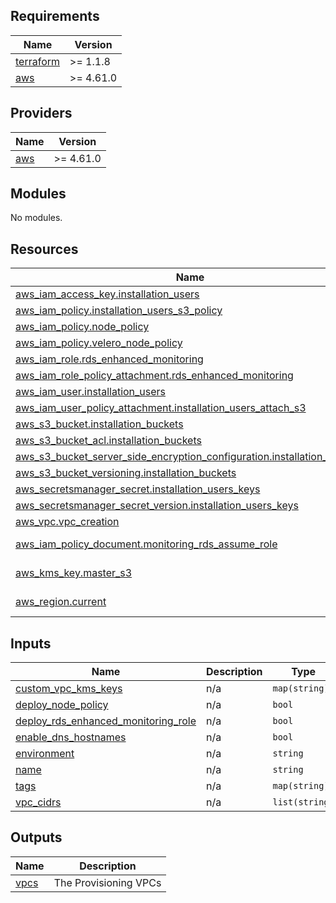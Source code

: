 <!-- BEGIN_TF_DOCS -->
## Requirements

| Name | Version |
|------|---------|
| <a name="requirement_terraform"></a> [terraform](#requirement\_terraform) | >= 1.1.8 |
| <a name="requirement_aws"></a> [aws](#requirement\_aws) | >= 4.61.0 |

## Providers

| Name | Version |
|------|---------|
| <a name="provider_aws"></a> [aws](#provider\_aws) | >= 4.61.0 |

## Modules

No modules.

## Resources

| Name | Type |
|------|------|
| [aws_iam_access_key.installation_users](https://registry.terraform.io/providers/hashicorp/aws/latest/docs/resources/iam_access_key) | resource |
| [aws_iam_policy.installation_users_s3_policy](https://registry.terraform.io/providers/hashicorp/aws/latest/docs/resources/iam_policy) | resource |
| [aws_iam_policy.node_policy](https://registry.terraform.io/providers/hashicorp/aws/latest/docs/resources/iam_policy) | resource |
| [aws_iam_policy.velero_node_policy](https://registry.terraform.io/providers/hashicorp/aws/latest/docs/resources/iam_policy) | resource |
| [aws_iam_role.rds_enhanced_monitoring](https://registry.terraform.io/providers/hashicorp/aws/latest/docs/resources/iam_role) | resource |
| [aws_iam_role_policy_attachment.rds_enhanced_monitoring](https://registry.terraform.io/providers/hashicorp/aws/latest/docs/resources/iam_role_policy_attachment) | resource |
| [aws_iam_user.installation_users](https://registry.terraform.io/providers/hashicorp/aws/latest/docs/resources/iam_user) | resource |
| [aws_iam_user_policy_attachment.installation_users_attach_s3](https://registry.terraform.io/providers/hashicorp/aws/latest/docs/resources/iam_user_policy_attachment) | resource |
| [aws_s3_bucket.installation_buckets](https://registry.terraform.io/providers/hashicorp/aws/latest/docs/resources/s3_bucket) | resource |
| [aws_s3_bucket_acl.installation_buckets](https://registry.terraform.io/providers/hashicorp/aws/latest/docs/resources/s3_bucket_acl) | resource |
| [aws_s3_bucket_server_side_encryption_configuration.installation_buckets](https://registry.terraform.io/providers/hashicorp/aws/latest/docs/resources/s3_bucket_server_side_encryption_configuration) | resource |
| [aws_s3_bucket_versioning.installation_buckets](https://registry.terraform.io/providers/hashicorp/aws/latest/docs/resources/s3_bucket_versioning) | resource |
| [aws_secretsmanager_secret.installation_users_keys](https://registry.terraform.io/providers/hashicorp/aws/latest/docs/resources/secretsmanager_secret) | resource |
| [aws_secretsmanager_secret_version.installation_users_keys](https://registry.terraform.io/providers/hashicorp/aws/latest/docs/resources/secretsmanager_secret_version) | resource |
| [aws_vpc.vpc_creation](https://registry.terraform.io/providers/hashicorp/aws/latest/docs/resources/vpc) | resource |
| [aws_iam_policy_document.monitoring_rds_assume_role](https://registry.terraform.io/providers/hashicorp/aws/latest/docs/data-sources/iam_policy_document) | data source |
| [aws_kms_key.master_s3](https://registry.terraform.io/providers/hashicorp/aws/latest/docs/data-sources/kms_key) | data source |
| [aws_region.current](https://registry.terraform.io/providers/hashicorp/aws/latest/docs/data-sources/region) | data source |

## Inputs

| Name | Description | Type | Default | Required |
|------|-------------|------|---------|:--------:|
| <a name="input_custom_vpc_kms_keys"></a> [custom\_vpc\_kms\_keys](#input\_custom\_vpc\_kms\_keys) | n/a | `map(string)` | `{}` | no |
| <a name="input_deploy_node_policy"></a> [deploy\_node\_policy](#input\_deploy\_node\_policy) | n/a | `bool` | n/a | yes |
| <a name="input_deploy_rds_enhanced_monitoring_role"></a> [deploy\_rds\_enhanced\_monitoring\_role](#input\_deploy\_rds\_enhanced\_monitoring\_role) | n/a | `bool` | n/a | yes |
| <a name="input_enable_dns_hostnames"></a> [enable\_dns\_hostnames](#input\_enable\_dns\_hostnames) | n/a | `bool` | n/a | yes |
| <a name="input_environment"></a> [environment](#input\_environment) | n/a | `string` | n/a | yes |
| <a name="input_name"></a> [name](#input\_name) | n/a | `string` | n/a | yes |
| <a name="input_tags"></a> [tags](#input\_tags) | n/a | `map(string)` | n/a | yes |
| <a name="input_vpc_cidrs"></a> [vpc\_cidrs](#input\_vpc\_cidrs) | n/a | `list(string)` | n/a | yes |

## Outputs

| Name | Description |
|------|-------------|
| <a name="output_vpcs"></a> [vpcs](#output\_vpcs) | The Provisioning VPCs |
<!-- END_TF_DOCS -->